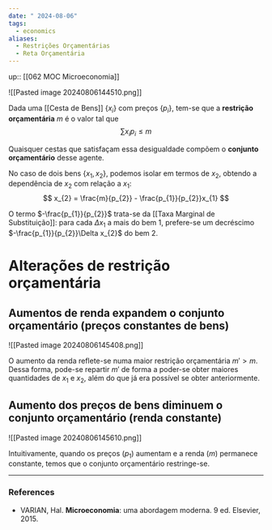 ```yaml
---
date: " 2024-08-06"
tags:
  - economics
aliases: 
  - Restrições Orçamentárias
  - Reta Orçamentária
---
```


up:: [[062 MOC Microeconomia]]

![[Pasted image 20240806144510.png]]

Dada uma [[Cesta de Bens]] $\{x_{i}\}$ com preços $\{p_{i}\}$, tem-se que a **restrição orçamentária** $m$ é o valor tal que
$$
\sum x_{i} p_{i} \leq m
$$

Quaisquer cestas que satisfaçam essa desigualdade compõem o **conjunto orçamentário** desse agente.

No caso de dois bens $\{x_{1}, x_{2}\}$, podemos isolar em termos de $x_{2}$, obtendo a dependência de $x_{2}$ com relação a $x_{1}$:
$$
x_{2} = \frac{m}{p_{2}} - \frac{p_{1}}{p_{2}}x_{1}
$$

O termo $-\frac{p_{1}}{p_{2}}$ trata-se da [[Taxa Marginal de Substituição]]: para cada $\Delta x_{1}$ a mais do bem $1$, prefere-se um decréscimo $-\frac{p_{1}}{p_{2}}\Delta x_{2}$ do bem $2$.

# Alterações de restrição orçamentária
## Aumentos de renda expandem o conjunto orçamentário (preços constantes de bens)
![[Pasted image 20240806145408.png]]

O aumento da renda reflete-se numa maior restrição orçamentária $m' > m$. Dessa forma, pode-se repartir $m'$ de forma a poder-se obter maiores quantidades de $x_{1}$ e $x_{2}$, além do que já era possível se obter anteriormente.

## Aumento dos preços de bens diminuem o conjunto orçamentário (renda constante)
![[Pasted image 20240806145610.png]]

Intuitivamente, quando os preços ($p_{1}$) aumentam e a renda ($m$) permanece constante, temos que o conjunto orçamentário restringe-se.

---
### References
- VARIAN, Hal. **Microeconomia**: uma abordagem moderna. 9 ed. Elsevier, 2015.